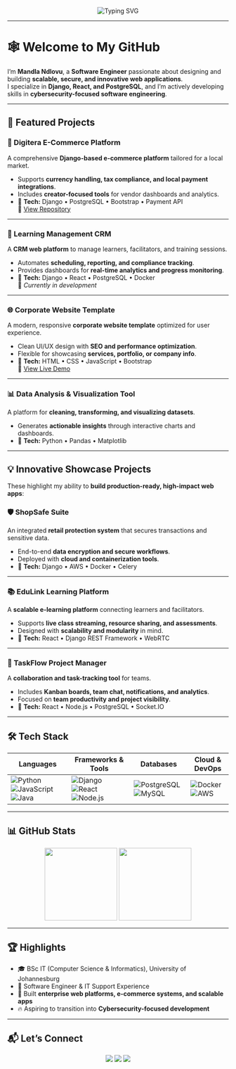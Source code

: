 <p align="center">
  <img src="https://readme-typing-svg.demolab.com?font=Fira+Code&size=26&pause=1000&color=1E40AF&width=600&lines=Hi+👋+I'm+Mandla+Ndlovu;Software+Engineer;Building+Robust+Web+Apps" alt="Typing SVG" />
</p>


---

# 🕸️ Welcome to My GitHub  

I’m **Mandla Ndlovu**, a **Software Engineer** passionate about designing and building **scalable, secure, and innovative web applications**.  
I specialize in **Django, React, and PostgreSQL**, and I’m actively developing skills in **cybersecurity-focused software engineering**.  

---

## 🚀 Featured Projects  

### 🛒 Digitera E-Commerce Platform  
A comprehensive **Django-based e-commerce platform** tailored for a local market.  
- Supports **currency handling, tax compliance, and local payment integrations**.  
- Includes **creator-focused tools** for vendor dashboards and analytics.  
- 🔧 **Tech:** Django • PostgreSQL • Bootstrap • Payment API  
📌 [View Repository](https://github.com/ndlovumandla/digitera-e-commerce)  

---

### 📅 Learning Management CRM  
A **CRM web platform** to manage learners, facilitators, and training sessions.  
- Automates **scheduling, reporting, and compliance tracking**.  
- Provides dashboards for **real-time analytics and progress monitoring**.  
- 🔧 **Tech:** Django • React • PostgreSQL • Docker  
📌 *Currently in development*  

---

### 🌐 Corporate Website Template  
A modern, responsive **corporate website template** optimized for user experience.  
- Clean UI/UX design with **SEO and performance optimization**.  
- Flexible for showcasing **services, portfolio, or company info**.  
- 🔧 **Tech:** HTML • CSS • JavaScript • Bootstrap  
📌 [View Live Demo](#)  

---

### 📊 Data Analysis & Visualization Tool  
A platform for **cleaning, transforming, and visualizing datasets**.  
- Generates **actionable insights** through interactive charts and dashboards.  
- 🔧 **Tech:** Python • Pandas • Matplotlib  

---

## 💡 Innovative Showcase Projects  

These highlight my ability to **build production-ready, high-impact web apps**:  

### 🛡️ ShopSafe Suite  
An integrated **retail protection system** that secures transactions and sensitive data.  
- End-to-end **data encryption and secure workflows**.  
- Deployed with **cloud and containerization tools**.  
- 🔧 **Tech:** Django • AWS • Docker • Celery  

---

### 📚 EduLink Learning Platform  
A **scalable e-learning platform** connecting learners and facilitators.  
- Supports **live class streaming, resource sharing, and assessments**.  
- Designed with **scalability and modularity** in mind.  
- 🔧 **Tech:** React • Django REST Framework • WebRTC  

---

### 💼 TaskFlow Project Manager  
A **collaboration and task-tracking tool** for teams.  
- Includes **Kanban boards, team chat, notifications, and analytics**.  
- Focused on **team productivity and project visibility**.  
- 🔧 **Tech:** React • Node.js • PostgreSQL • Socket.IO  

---

## 🛠️ Tech Stack  

| Languages | Frameworks & Tools | Databases | Cloud & DevOps |
|-----------|-------------------|-----------|----------------|
| ![Python](https://img.shields.io/badge/-Python-3776AB?style=for-the-badge&logo=python&logoColor=white) ![JavaScript](https://img.shields.io/badge/-JavaScript-F7DF1E?style=for-the-badge&logo=javascript&logoColor=black) ![Java](https://img.shields.io/badge/-Java-007396?style=for-the-badge&logo=java&logoColor=white) | ![Django](https://img.shields.io/badge/-Django-092E20?style=for-the-badge&logo=django&logoColor=white) ![React](https://img.shields.io/badge/-React-20232A?style=for-the-badge&logo=react&logoColor=61DAFB) ![Node.js](https://img.shields.io/badge/-Node.js-43853D?style=for-the-badge&logo=node.js&logoColor=white) | ![PostgreSQL](https://img.shields.io/badge/-PostgreSQL-336791?style=for-the-badge&logo=postgresql&logoColor=white) ![MySQL](https://img.shields.io/badge/-MySQL-4479A1?style=for-the-badge&logo=mysql&logoColor=white) | ![Docker](https://img.shields.io/badge/-Docker-2496ED?style=for-the-badge&logo=docker&logoColor=white) ![AWS](https://img.shields.io/badge/-AWS-232F3E?style=for-the-badge&logo=amazon-aws&logoColor=FF9900) |

---

## 📊 GitHub Stats  

<p align="center">
  <img src="https://github-readme-stats.vercel.app/api?username=ndlovumandla&show_icons=true&theme=radical&hide_border=true" height="165"/>
  <img src="https://github-readme-streak-stats.herokuapp.com/?user=ndlovumandla&theme=radical&hide_border=true" height="165"/>
</p>

---

## 🏆 Highlights  

- 🎓 BSc IT (Computer Science & Informatics), University of Johannesburg  
- 💼 Software Engineer & IT Support Experience  
- 🚀 Built **enterprise web platforms, e-commerce systems, and scalable apps**  
- 🔥 Aspiring to transition into **Cybersecurity-focused development**  

---

## 📬 Let’s Connect  

<p align="center">
  <a href="mailto:your-email@example.com"><img src="https://img.shields.io/badge/Email-D14836?style=for-the-badge&logo=gmail&logoColor=white"/></a>
  <a href="https://linkedin.com/in/your-link"><img src="https://img.shields.io/badge/LinkedIn-0A66C2?style=for-the-badge&logo=linkedin&logoColor=white"/></a>
  <a href="https://yourportfolio.com"><img src="https://img.shields.io/badge/Portfolio-000000?style=for-the-badge&logo=vercel&logoColor=white"/></a>
</p>
